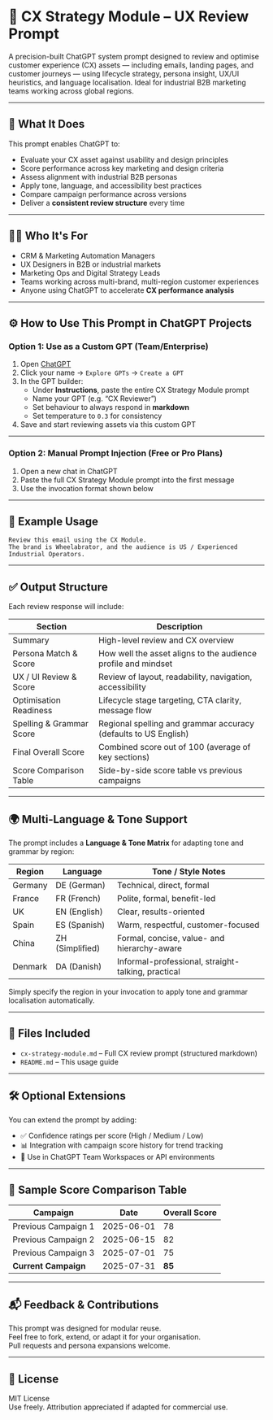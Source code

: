 # 🧠 CX Strategy Module – UX Review Prompt

A precision-built ChatGPT system prompt designed to review and optimise customer experience (CX) assets — including emails, landing pages, and customer journeys — using lifecycle strategy, persona insight, UX/UI heuristics, and language localisation. Ideal for industrial B2B marketing teams working across global regions.

---

## 📌 What It Does

This prompt enables ChatGPT to:

- Evaluate your CX asset against usability and design principles  
- Score performance across key marketing and design criteria  
- Assess alignment with industrial B2B personas  
- Apply tone, language, and accessibility best practices  
- Compare campaign performance across versions  
- Deliver a **consistent review structure** every time

---

## 🧑‍💼 Who It's For

- CRM & Marketing Automation Managers  
- UX Designers in B2B or industrial markets  
- Marketing Ops and Digital Strategy Leads  
- Teams working across multi-brand, multi-region customer experiences  
- Anyone using ChatGPT to accelerate **CX performance analysis**

---

## ⚙️ How to Use This Prompt in ChatGPT Projects

### Option 1: Use as a Custom GPT (Team/Enterprise)

1. Open [ChatGPT](https://chat.openai.com/)  
2. Click your name → `Explore GPTs` → `Create a GPT`  
3. In the GPT builder:  
   - Under **Instructions**, paste the entire CX Strategy Module prompt  
   - Name your GPT (e.g. “CX Reviewer”)  
   - Set behaviour to always respond in **markdown**  
   - Set temperature to `0.3` for consistency  
4. Save and start reviewing assets via this custom GPT

---

### Option 2: Manual Prompt Injection (Free or Pro Plans)

1. Open a new chat in ChatGPT  
2. Paste the full CX Strategy Module prompt into the first message  
3. Use the invocation format shown below

---

## 🧪 Example Usage

```
Review this email using the CX Module.  
The brand is Wheelabrator, and the audience is US / Experienced Industrial Operators.
```

---

## ✅ Output Structure

Each review response will include:

| Section                   | Description                                                           |
|---------------------------|------------------------------------------------------------------------|
| Summary                   | High-level review and CX overview                                     |
| Persona Match & Score     | How well the asset aligns to the audience profile and mindset         |
| UX / UI Review & Score    | Review of layout, readability, navigation, accessibility              |
| Optimisation Readiness    | Lifecycle stage targeting, CTA clarity, message flow                  |
| Spelling & Grammar Score  | Regional spelling and grammar accuracy (defaults to US English)       |
| Final Overall Score       | Combined score out of 100 (average of key sections)                   |
| Score Comparison Table    | Side-by-side score table vs previous campaigns                        |

---

## 🌍 Multi-Language & Tone Support

The prompt includes a **Language & Tone Matrix** for adapting tone and grammar by region:

| Region     | Language        | Tone / Style Notes                                 |
|------------|------------------|----------------------------------------------------|
| Germany    | DE (German)      | Technical, direct, formal                          |
| France     | FR (French)      | Polite, formal, benefit-led                        |
| UK         | EN (English)     | Clear, results-oriented                            |
| Spain      | ES (Spanish)     | Warm, respectful, customer-focused                 |
| China      | ZH (Simplified)  | Formal, concise, value- and hierarchy-aware        |
| Denmark    | DA (Danish)      | Informal-professional, straight-talking, practical |

Simply specify the region in your invocation to apply tone and grammar localisation automatically.

---

## 📁 Files Included

- `cx-strategy-module.md` – Full CX review prompt (structured markdown)
- `README.md` – This usage guide

---

## 🛠 Optional Extensions

You can extend the prompt by adding:

- ✅ Confidence ratings per score (High / Medium / Low)  
- 📊 Integration with campaign score history for trend tracking  
- 🔌 Use in ChatGPT Team Workspaces or API environments  

---

## 🧠 Sample Score Comparison Table

| Campaign              | Date       | Overall Score |
|-----------------------|------------|----------------|
| Previous Campaign 1   | 2025-06-01 | 78             |
| Previous Campaign 2   | 2025-06-15 | 82             |
| Previous Campaign 3   | 2025-07-01 | 75             |
| **Current Campaign**  | 2025-07-31 | **85**         |

---

## 📬 Feedback & Contributions

This prompt was designed for modular reuse.  
Feel free to fork, extend, or adapt it for your organisation.  
Pull requests and persona expansions welcome.

---

## 🧾 License

MIT License  
Use freely. Attribution appreciated if adapted for commercial use.
